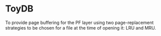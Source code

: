 # ToyDB
To provide page buffering for the PF layer using two page-replacement strategies to be chosen for a file at the time of opening it: LRU and MRU.
